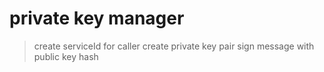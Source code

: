 # private key manager
>create serviceId for caller
>create private key pair
>sign message with public key hash
